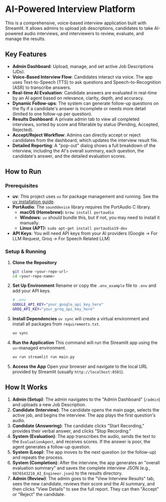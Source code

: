 # AI-Powered Interview Platform

This is a comprehensive, voice-based interview application built with Streamlit. It allows admins to upload job descriptions, candidates to take AI-powered audio interviews, and interviewers to review, evaluate, and manage the results.

## Key Features

* **Admin Dashboard**: Upload, manage, and set active Job Descriptions (JDs).
* **Voice-Based Interview Flow**: Candidates interact via voice. The app uses Text-to-Speech (TTS) to ask questions and Speech-to-Recognition (ASR) to transcribe answers.
* **Real-time AI Evaluation**: Candidate answers are evaluated in real-time by an AI agent based on relevance, clarity, depth, and accuracy.
* **Dynamic Follow-ups**: The system can generate follow-up questions on the fly if a candidate's answer is incomplete or needs more detail (limited to one follow-up per question).
* **Results Dashboard**: A private admin tab to view all completed interviews, sorted by score and filterable by status (Pending, Accepted, Rejected).
* **Accept/Reject Workflow**: Admins can directly accept or reject candidates from the dashboard, which updates the interview result file.
* **Detailed Reporting**: A "pop-out" dialog shows a full breakdown of the interview, including the AI's overall summary, each question, the candidate's answer, and the detailed evaluation scores.

## How to Run

### Prerequisites

* **uv**: This project uses `uv` for package management and running. See the [uv installation guide](https://github.com/astral-sh/uv).
* **PortAudio**: The `sounddevice` library requires the PortAudio C library.
    * **macOS (Homebrew):** `brew install portaudio`
    * **Windows:** `uv` *should* bundle this, but if not, you may need to install it manually.
    * **Linux (APT):** `sudo apt-get install portaudio19-dev`
* **API Keys**: You will need API keys from your AI providers (Google -> For LLM Request, Groq -> For Speech Related LLM)

### Setup & Running

1.  **Clone the Repository**
    ```sh
    git clone <your-repo-url>
    cd <your-repo-name>
    ```

2.  **Set Up Environment**
    Rename or copy the `.env_example` file to `.env` and add your API keys.

    ```sh
    # .env  
    GOOGLE_API_KEY="your_google_api_key_here"
    GROQ_API_KEY="your_groq_api_key_here"
    ```

3.  **Install Dependencies**
    `uv sync` will create a virtual environment and install all packages from `requirements.txt`.
    ```sh
    uv sync
    ```

4.  **Run the Application**
    This command will run the Streamlit app using the `uv`-managed environment.
    ```sh
    uv run streamlit run main.py
    ```

5.  **Access the App**
    Open your browser and navigate to the local URL provided by Streamlit (usually `http://localhost:8501`).

## How It Works

1.  **Admin (Setup)**: The admin navigates to the "Admin Dashboard" (`/admin`) and uploads a new Job Description.
2.  **Candidate (Interview)**: The candidate opens the main page, selects the active job, and begins the interview. The app plays the first question's audio.
3.  **Candidate (Answering)**: The candidate clicks "Start Recording," provides their verbal answer, and clicks "Stop Recording."
4.  **System (Evaluation)**: The app transcribes the audio, sends the text to the `EvaluationAgent`, and receives scores. If the answer is poor, the agent generates a follow-up question.
5.  **System (Loop)**: The app moves to the next question (or the follow-up) and repeats the process.
6.  **System (Completion)**: After the interview, the app generates an "overall evaluation summary" and saves the complete interview JSON (e.g., `9876543210_AI_Engineer.json`) to the results directory.
7.  **Admin (Review)**: The admin goes to the "View Interview Results" tab, sees the new candidate, reviews their score and the AI summary, and then clicks "View Details" to see the full report. They can then "Accept" or "Reject" the candidate.